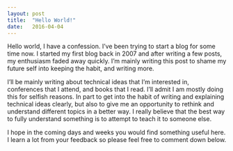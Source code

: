 ```yaml
---
layout: post
title:  "Hello World!"
date:   2016-04-04
---
```


Hello world, I have a confession. I’ve been trying to start a blog for some time now. I started my first blog back in 2007 and  after writing a few posts, my enthusiasm faded away quickly. I’m mainly writing this post to shame my future self into keeping the habit, and writing more.

I’ll be mainly writing about technical ideas that I’m interested in, conferences that I attend, and books that I read. I’ll admit I am mostly doing this for selfish reasons. In part to get into the habit of writing and explaining technical ideas clearly, but also to give me an opportunity to rethink and understand different topics in a better way. I really believe that the best way to fully understand something is to attempt to teach it to someone else.   

I hope in the coming days and weeks you would find something useful here. I learn a lot from your feedback so please feel free to comment down below. 